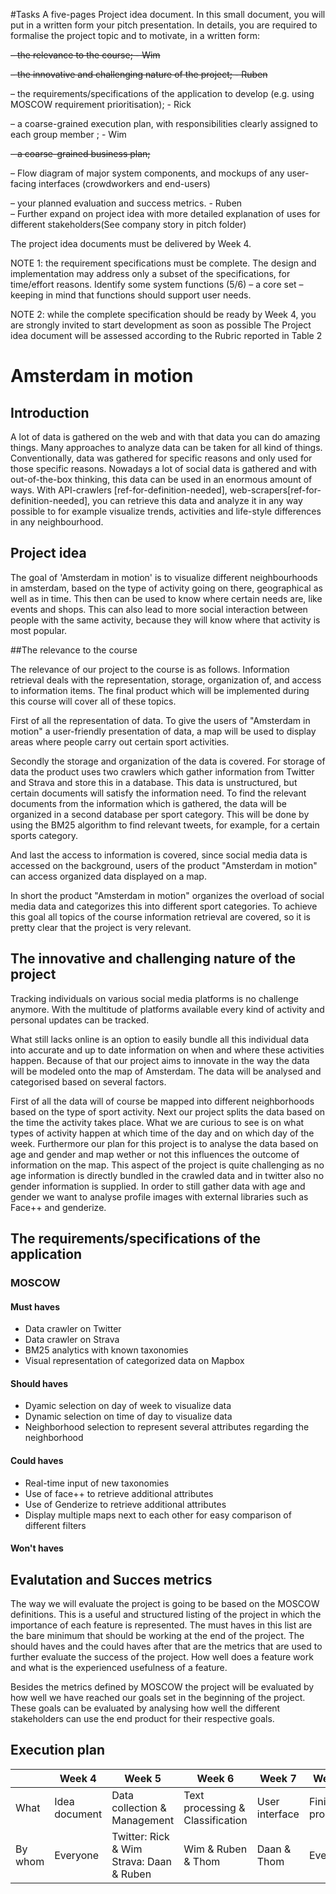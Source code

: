#Tasks
A five-pages Project idea document. In this small document, you will put in a written
form your pitch presentation. In details, you are required to formalise the project topic and
to motivate, in a written form:

<s>– the relevance to the course; - Wim</s>

<s>– the innovative and challenging nature of the project; - Ruben</s>

– the requirements/specifications of the application to develop (e.g. using MOSCOW
requirement prioritisation); - Rick

– a coarse-grained execution plan, with responsibilities clearly assigned to each group
member ; - Wim

<s>– a coarse-grained business plan;</s>

– Flow diagram of major system components, and mockups of any user-facing interfaces
(crowdworkers and end-users)

– your planned evaluation and success metrics. - Ruben  
– Further expand on project idea with more detailed explanation of uses for different stakeholders(See company story in pitch folder)

The project idea documents must be delivered by Week 4.

NOTE 1: the requirement specifications must be complete. The design and implementation
may address only a subset of the specifications, for time/effort reasons. Identify some system
functions (5/6) – a core set – keeping in mind that functions should support user needs.

NOTE 2: while the complete specification should be ready by Week 4, you are strongly
invited to start development as soon as possible
The Project idea document will be assessed according to the Rubric reported in Table 2

# Amsterdam in motion

## Introduction

A lot of data is gathered on the web and with that data you can do amazing things. Many approaches to analyze data can be taken for all kind of things. Conventionally, data was gathered for specific reasons and only used for those specific reasons. Nowadays a lot of social data is gathered and with out-of-the-box thinking, this data can be used in an enormous amount of ways. With API-crawlers [ref-for-definition-needed], web-scrapers[ref-for-definition-needed], you can retrieve this data and analyze it in any way possible to for example visualize trends, activities and life-style differences in any neighbourhood.

## Project idea
The goal of 'Amsterdam in motion' is to visualize different neighbourhoods in amsterdam, based on the type of activity going on there, geographical as well as in time. This then can be used to know where certain needs are, like events and shops. This can also lead to more social interaction between people with the same activity, because they will know where that activity is most popular.

##The relevance to the course

The relevance of our project to the course is as follows. Information retrieval deals with the representation, storage, organization of, and access to information items. The final product which will be implemented during this course will cover all of these topics.

First of all the representation of data. To give the users of "Amsterdam in motion" a user-friendly presentation of data, a map will be used to display areas where people carry out certain sport activities.

Secondly the storage and organization of the data is covered. For storage of data the product uses two crawlers which gather information from Twitter and Strava and store this in a database.  This data is unstructured, but certain documents will satisfy the information need. To find the relevant documents from the information which is gathered, the data will be organized in a second database per sport category. This will be done by using the BM25 algorithm to find relevant tweets, for example, for a certain sports category.

And last the access to information is covered, since social media data is accessed on the background, users of the product "Amsterdam in motion" can access organized data displayed on a map.

In short the product "Amsterdam in motion" organizes the overload of social media data and categorizes this into different sport categories. To achieve this goal all topics of the course information retrieval are covered, so it is pretty clear that the project is very relevant.


## The innovative and challenging nature of the project
Tracking individuals on various social media platforms is no challenge anymore.
With the multitude of platforms available every kind of activity and personal
updates can be tracked.

What still lacks online is an option to easily bundle
all this individual data into accurate and up to date information on when and
where these activities happen. Because of that our project aims to innovate in
the way the data will be modeled onto the map of Amsterdam. The data will be
analysed and categorised based on several factors.

First of all the data will of course be mapped into different neighborhoods
based on the type of sport activity. Next our project splits the data based on
the time the activity takes place. What we are curious to see is on what types
of activity happen at which time of the day and on which day of the week.
Furthermore our plan for this project is to analyse the data based on age and
gender and map wether or not this influences the outcome of information on the
map. This aspect of the project is quite challenging as no age information is
directly bundled in the crawled data and in twitter also no gender information
is supplied. In order to still gather data with age and gender we want to
analyse profile images with external libraries such as Face++ and genderize.

## The requirements/specifications of the application

### MOSCOW

#### Must haves

- Data crawler on Twitter
- Data crawler on Strava
- BM25 analytics with known taxonomies
- Visual representation of categorized data on Mapbox

#### Should haves

- Dyamic selection on day of week to visualize data
- Dynamic selection on time of day to visualize data
- Neighborhood selection to represent several attributes regarding the neighborhood

#### Could haves

- Real-time input of new taxonomies
- Use of face++ to retrieve additional attributes
- Use of Genderize to retrieve additional attributes
- Display multiple maps next to each other for easy comparison of different filters

#### Won't haves

## Evalutation and Succes metrics
The way we will evaluate the project is going to be based on the MOSCOW
definitions. This is a useful and structured listing of the project in which
the importance of each feature is represented. The must haves in this list
are the bare minimum that should be working at the end of the project. The
should haves and the could haves after that are the metrics that are used to
further evaluate the success of the project. How well does a feature work and
what is the experienced usefulness of a feature.

Besides the metrics defined by MOSCOW the project will be evaluated by how well
we have reached our goals set in the beginning of the project. These goals can
be evaluated by analysing how well the different stakeholders can use the end
product for their respective goals.



## Execution plan
|  |  Week 4 	|  Week 5 	| Week 6  	| Week 7  	| Week 8  	| Week 9	|
| --- | ---		| ---		| ---		| ---		| ---		| ---		|
| What | Idea document|Data collection & Management|Text processing & Classification|User interface|Finishing product|Presentation|
| By whom | Everyone  |Twitter: Rick & Wim Strava: Daan & Ruben|Wim & Ruben & Thom|Daan & Thom |Everyone|Everyone   |
